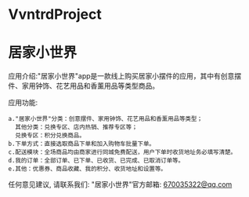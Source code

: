 # VvntrdProject
# 居家小世界

  应用介绍:"居家小世界"app是一款线上购买居家小摆件的应用，其中有创意摆件、家用钟饰、花艺用品和香薰用品等类型商品。
  
  应用功能:
    
    a."居家小世界"分类：创意摆件、家用钟饰、花艺用品和香薰用品等类型；
      其他分类：兑换专区、店内热销、推荐专区等；
      兑换专区：积分兑换商品。
    b.下单方式：直接选取商品下单和加入购物车批量下单。
    c.配送模块：全场商品均由商家进行同城免费配送，用户下单时收货地址务必填写清楚。
    d.我的订单：全部订单、已下单、已收货、已完成、已取消订单等。
    e.其他：优惠券、商品收藏、我的积分、收货地址和设置等。
    
  任何意见建议, 请联系我们: 
  "居家小世界"官方邮箱: 670035322@qq.com
